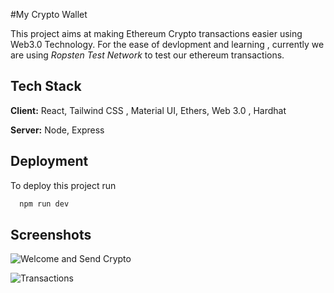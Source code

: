 
#My Crypto Wallet

This project aims at making Ethereum Crypto transactions easier using Web3.0 Technology.
For the ease of devlopment and learning , currently we are using *Ropsten Test Network* to test our ethereum transactions.



## Tech Stack

**Client:** React, Tailwind CSS , Material UI, Ethers, Web 3.0 , Hardhat

**Server:** Node, Express  


## Deployment

To deploy this project run

```bash
  npm run dev
```


## Screenshots


![Welcome and Send Crypto](https://i.ibb.co/xgJMb92/image.png)

![Transactions](https://i.ibb.co/jL0vNh1/image.png)


